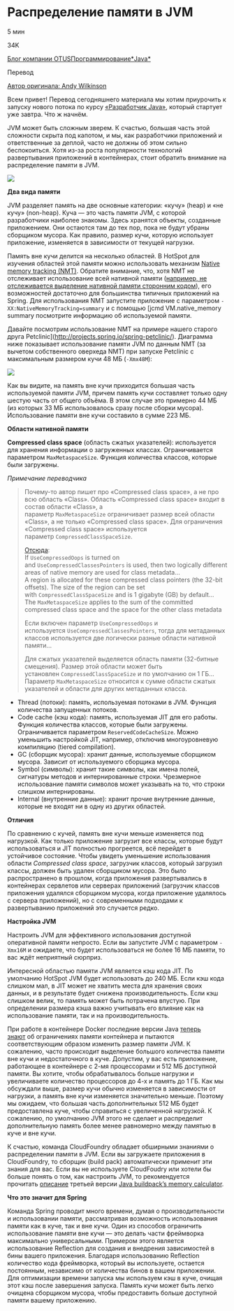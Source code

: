# Распределение памяти в JVM

5 мин

34K

[Блог компании OTUS](https://habr.com/ru/companies/otus/articles/)[Программирование*](https://habr.com/ru/hubs/programming/)[Java*](https://habr.com/ru/hubs/java/)

Перевод

[Автор оригинала: Andy Wilkinson](https://spring.io/blog/2019/03/11/memory-footprint-of-the-jvm)

Всем привет! Перевод сегодняшнего материала мы хотим приурочить к запуску нового потока по курсу [«Разработчик Java»](https://otus.pw/q1Rv/), который стартует уже завтра. Что ж начнём.  
  
JVM может быть сложным зверем. К счастью, большая часть этой сложности скрыта под капотом, и мы, как разработчики приложений и ответственные за деплой, часто не должны об этом сильно беспокоиться. Хотя из-за роста популярности технологий развертывания приложений в контейнерах, стоит обратить внимание на распределение памяти в JVM.  
  
![](https://habrastorage.org/r/w1560/webt/ju/oj/ek/juojekjvyfc9pflhqawoxksp-pe.png)  
  
**Два вида памяти**  
  
JVM разделяет память на две основные категории: «кучу» (heap) и «не кучу» (non-heap). Куча — это часть памяти JVM, с которой разработчики наиболее знакомы. Здесь хранятся объекты, созданные приложением. Они остаются там до тех пор, пока не будут убраны сборщиком мусора. Как правило, размер кучи, которую использует приложение, изменяется в зависимости от текущей нагрузки.  
  
Память вне кучи делится на несколько областей. В HotSpot для изучения областей этой памяти можно использовать механизм [Native memory tracking (NMT)](https://docs.oracle.com/javase/8/docs/technotes/guides/vm/nmt-8.html). Обратите внимание, что, хотя NMT не отслеживает использование всей нативной памяти ([например, не отслеживается выделение нативной памяти сторонним кодом](https://docs.oracle.com/javase/8/docs/technotes/guides/vm/nmt-8.html)), его возможностей достаточно для большинства типичных приложений на Spring. Для использования NMT запустите приложение с параметром `-XX:NativeMemoryTracking=summary` и с помощью [](https://docs.oracle.com/javase/8/docs/technotes/guides/vm/nmt-8.html)[jcmd VM.native_memory summary посмотрите информацию об используемой памяти.  
  
Давайте посмотрим использование NMT на примере нашего старого друга Petclinic](http://projects.spring.io/spring-petclinic/). Диаграмма ниже показывает использование памяти JVM по данным NMT (за вычетом собственного оверхеда NMT) при запуске Petclinic с максимальным размером кучи 48 МБ (`-Xmx48M`):  
  
![](https://habrastorage.org/r/w1560/webt/m8/nk/be/m8nkberjczog7bolri8lwoglbbm.png)  
  
Как вы видите, на память вне кучи приходится большая часть используемой памяти JVM, причем память кучи составляет только одну шестую часть от общего объёма. В этом случае это примерно 44 МБ (из которых 33 МБ использовалось сразу после сборки мусора). Использование памяти вне кучи составило в сумме 223 МБ.  
  
**Области нативной памяти**  
  
**Compressed class space** (область сжатых указателей): используется для хранения информации о загруженных классах. Ограничивается параметром `MaxMetaspaceSize`. Функция количества классов, которые были загружены.  
  
_Примечание переводчика_  
  

> Почему-то автор пишет про «Compressed class space», а не про всю область «Class». Область «Compressed class space» входит в состав области «Сlass», а параметр `MaxMetaspaceSize` ограничивает размер всей области «Class», а не только «Compressed class space». Для ограничения «Compressed class space» используется параметр `CompressedClassSpaceSize`.  
>   
> [Отсюда](https://docs.oracle.com/javase/8/docs/technotes/guides/vm/gctuning/considerations.html#sthref66):  
> If `UseCompressedOops` is turned on and `UseCompressedClassesPointers` is used, then two logically different areas of native memory are used for class metadata…  
> A region is allocated for these compressed class pointers (the 32-bit offsets). The size of the region can be set with `CompressedClassSpaceSize` and is 1 gigabyte (GB) by default…  
> The `MaxMetaspaceSize` applies to the sum of the committed compressed class space and the space for the other class metadata  
>   
> Если включен параметр `UseCompressedOops` и используется `UseCompressedClassesPointers`, тогда для метаданных классов используется две логически разные области нативной памяти…  
>   
> Для сжатых указателей выделяется область памяти (32-битные смещения). Размер этой области может быть установлен `CompressedClassSpaceSize` и по умолчанию он 1 ГБ…  
> Параметр `MaxMetaspaceSize` относится к сумме области сжатых указателей и области для других метаданных класса.

  
  

- Thread (потоки): память, используемая потоками в JVM. Функция количества запущенных потоков.
- Code cache (кэш кода): память, используемая JIT для его работы. Функция количества классов, которые были загружены. Ограничивается параметром `ReservedCodeCacheSize`. Можно уменьшить настройкой JIT, например, отключив многоуровневую компиляцию (tiered compilation).
- GC (сборщик мусора): хранит данные, используемые сборщиком мусора. Зависит от используемого сборщика мусора.
- Symbol (символы): хранит такие символы, как имена полей, сигнатуры методов и интернированные строки. Чрезмерное использование памяти символов может указывать на то, что строки слишком интернированы.
- Internal (внутренние данные): хранит прочие внутренние данные, которые не входят ни в одну из других областей.

  
**Отличия**  
  
По сравнению с кучей, память вне кучи меньше изменяется под нагрузкой. Как только приложение загрузит все классы, которые будут использоваться и JIT полностью прогреется, всё перейдет в устойчивое состояние. Чтобы увидеть уменьшение использования области _Compressed class space_, загрузчик классов, который загрузил классы, должен быть удален сборщиком мусора. Это было распространено в прошлом, когда приложения развертывались в контейнерах сервлетов или серверах приложений (загрузчик классов приложения удалялся сборщиком мусора, когда приложение удалялось с сервера приложений), но с современными подходами к развертыванию приложений это случается редко.  
  
**Настройка JVM**  
  
Настроить JVM для эффективного использования доступной оперативной памяти непросто. Если вы запустите JVM с параметром `-Xmx16M` и ожидаете, что будет использоваться не более 16 МБ памяти, то вас ждёт неприятный сюрприз.  
  
Интересной областью памяти JVM является кэш кода JIT. По умолчанию HotSpot JVM будет использовать до 240 МБ. Если кэш кода слишком мал, в JIT может не хватить места для хранения своих данных, и в результате будет снижена производительность. Если кэш слишком велик, то память может быть потрачена впустую. При определении размера кэша важно учитывать его влияние как на использование памяти, так и на производительность.  
  
При работе в контейнере Docker последние версии Java [теперь знают](https://bugs.openjdk.java.net/browse/JDK-8146115) об ограничениях памяти контейнера и пытаются соответствующим образом изменить размер памяти JVM. К сожалению, часто происходит выделение большого количества памяти вне кучи и недостаточного в куче. Допустим, у вас есть приложение, работающее в контейнере с 2-мя процессорами и 512 МБ доступной памяти. Вы хотите, чтобы обрабатывалось больше нагрузки и увеличиваете количество процессоров до 4-х и память до 1 ГБ. Как мы обсуждали выше, размер кучи обычно изменяется в зависимости от нагрузки, а память вне кучи изменяется значительно меньше. Поэтому мы ожидаем, что большая часть дополнительных 512 МБ будет предоставлена куче, чтобы справиться с увеличенной нагрузкой. К сожалению, по умолчанию JVM этого не сделает и распределит дополнительную память более менее равномерно между памятью в куче и вне кучи.  
  
К счастью, команда CloudFoundry обладает обширными знаниями о распределении памяти в JVM. Если вы загружаете приложения в CloudFoundry, то сборщик (build pack) автоматически применит эти знания для вас. Если вы не используете CloudFoudry или хотели бы больше понять о том, как настроить JVM, то рекомендуется прочитать [описание](https://docs.google.com/document/d/1vlXBiwRIjwiVcbvUGYMrxx2Aw1RVAtxq3iuZ3UK2vXA/edit?usp=sharing) третьей версии [Java buildpack’s memory calculator](https://github.com/cloudfoundry/java-buildpack-memory-calculator).  
  
**Что это значит для Spring**  
  
Команда Spring проводит много времени, думая о производительности и использовании памяти, рассматривая возможность использования памяти как в куче, так и вне кучи. Один из способов ограничить использование памяти вне кучи — это делать части фреймворка максимально универсальными. Примером этого является использование Reflection для создания и внедрения зависимостей в бины вашего приложения. Благодаря использованию Reflection количество кода фреймворка, который вы используете, остается постоянным, независимо от количества бинов в вашем приложении. Для оптимизации времени запуска мы используем кэш в куче, очищая этот кэш после завершения запуска. Память кучи может быть легко очищена сборщиком мусора, чтобы предоставить больше доступной памяти вашему приложению.  
  
